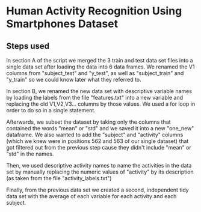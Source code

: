Human Activity Recognition Using Smartphones Dataset
====================================================

Steps used
----------

In section A of the script we merged the 3 train and test data set files into a single data set after loading the data into 6 data frames. We renamed the V1 columns from "subject_test" and "y_test", as well as "subject_train" and "y_train" so we could know later what they referred to.

In section B, we renamed the new data set with descriptive variable names by loading the labels from the file "features.txt" into a new variable and replacing the old V1,V2,V3... columns by those values. We used a for loop in order to do so in a single statement. 

Afterwards, we subset the dataset by taking only the columns that contained the words "mean" or "std" and we saved it into a new "one_new" dataframe. We also wanted to add the "subject" and "activity" columns (which we knew were in positions 562 and 563 of our single dataset) that got filtered out from the previous step cause they didn't include "mean" or "std" in the names. 

Then, we used descriptive activity names to name the activities in the data set by manually replacing the numeric values of "activity" by its description (as taken from the file "activity_labels.txt")

Finally, from the previous data set we created a second, independent tidy data set with the average of each variable for each activity and each subject.


